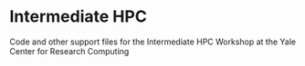 # Intermediate HPC

Code and other support files for the Intermediate HPC Workshop at the Yale Center for Research Computing

